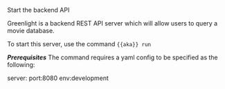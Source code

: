 Start the backend API

Greenlight is a backend REST API server which will allow users to query a movie database.

To start this server, use the command `{{aka}} run`

***Prerequisites***
The command requires a yaml config to be specified as the following:


server:
  port:8080
  env:development

